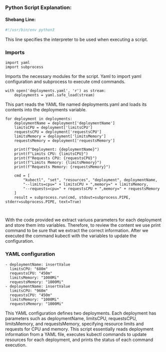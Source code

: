 ### Python Script Explanation:

#### Shebang Line:
```python
#!/usr/bin/env python3
```
This line specifies the interpreter to be used when executing a script.

### Imports

```imports
import yaml
import subprocess
```
Imports the necessary modules for the script. Yaml to import yaml configuration and subprocess to execute cmd commands.

```file
with open('deployments.yaml', 'r') as stream:
    deployments = yaml.safe_load(stream)
```
This part reads the YAML file named deployments.yaml and loads its contents into the deployments variable.

```Iterating Over Deployments
for deployment in deployments:
    deploymentName = deployment['deploymentName']
    limitsCPU = deployment['limitsCPU']
    requestsCPU = deployment['requestsCPU']
    limitsMemory = deployment['limitsMemory']
    requestsMemory = deployment['requestsMemory']

    print(f"Deployment: {deploymentName}")
    print(f"Limits CPU: {limitsCPU}")
    print(f"Requests CPU: {requestsCPU}")
    print(f"Limits Memory: {limitsMemory}")
    print(f"Requests Memory: {requestsMemory}")

    cmd = [
        "kubectl", "set", "resources", "deployment", deploymentName,
        "--limits=cpu=" + limitsCPU + ",memory=" + limitsMemory,
        "--requests=cpu=" + requestsCPU + ",memory=" + requestsMemory
    ]
    result = subprocess.run(cmd, stdout=subprocess.PIPE, stderr=subprocess.PIPE, text=True)



```
With the code provided we extract variuos parameters for each deployment and store them into variables. Therefore, to review the content we use print command to be sure that we extract the correct information. After we executed the command kubectl with the variables to update the configuration.

### YAML configuration
```
- deploymentName: insertValue
  limitsCPU: "680m"
  requestsCPU: "450m"
  limitsMemory: "1000Mi"
  requestsMemory: "1000Mi"
- deploymentName: insertValue
  limitsCPU: "960m"
  requestsCPU: "450m"
  limitsMemory: "1000Mi"
  requestsMemory: "1000Mi"
```
This YAML configuration defines two deployments. Each deployment has parameters such as deploymentName, limitsCPU, requestsCPU, limitsMemory, and requestsMemory, specifying resource limits and requests for CPU and memory.
This script essentially reads deployment information from a YAML file, executes kubectl commands to update resources for each deployment, and prints the status of each command execution.